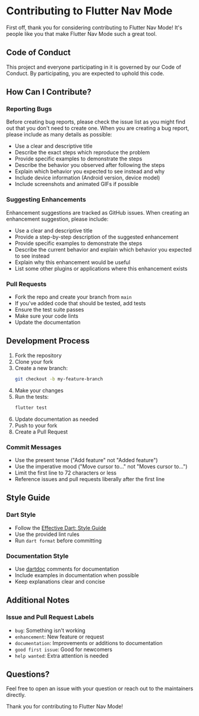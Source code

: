 # Contributing to Flutter Nav Mode

First off, thank you for considering contributing to Flutter Nav Mode! It's people like you that make Flutter Nav Mode such a great tool.

## Code of Conduct

This project and everyone participating in it is governed by our Code of Conduct. By participating, you are expected to uphold this code.

## How Can I Contribute?

### Reporting Bugs

Before creating bug reports, please check the issue list as you might find out that you don't need to create one. When you are creating a bug report, please include as many details as possible:

- Use a clear and descriptive title
- Describe the exact steps which reproduce the problem
- Provide specific examples to demonstrate the steps
- Describe the behavior you observed after following the steps
- Explain which behavior you expected to see instead and why
- Include device information (Android version, device model)
- Include screenshots and animated GIFs if possible

### Suggesting Enhancements

Enhancement suggestions are tracked as GitHub issues. When creating an enhancement suggestion, please include:

- Use a clear and descriptive title
- Provide a step-by-step description of the suggested enhancement
- Provide specific examples to demonstrate the steps
- Describe the current behavior and explain which behavior you expected to see instead
- Explain why this enhancement would be useful
- List some other plugins or applications where this enhancement exists

### Pull Requests

- Fork the repo and create your branch from `main`
- If you've added code that should be tested, add tests
- Ensure the test suite passes
- Make sure your code lints
- Update the documentation

## Development Process

1. Fork the repository
2. Clone your fork
3. Create a new branch:
   ```bash
   git checkout -b my-feature-branch
   ```
4. Make your changes
5. Run the tests:
   ```bash
   flutter test
   ```
6. Update documentation as needed
7. Push to your fork
8. Create a Pull Request

### Commit Messages

- Use the present tense ("Add feature" not "Added feature")
- Use the imperative mood ("Move cursor to..." not "Moves cursor to...")
- Limit the first line to 72 characters or less
- Reference issues and pull requests liberally after the first line

## Style Guide

### Dart Style

- Follow the [Effective Dart: Style Guide](https://dart.dev/guides/language/effective-dart/style)
- Use the provided lint rules
- Run `dart format` before committing

### Documentation Style

- Use [dartdoc](https://dart.dev/tools/dartdoc) comments for documentation
- Include examples in documentation when possible
- Keep explanations clear and concise

## Additional Notes

### Issue and Pull Request Labels

- `bug`: Something isn't working
- `enhancement`: New feature or request
- `documentation`: Improvements or additions to documentation
- `good first issue`: Good for newcomers
- `help wanted`: Extra attention is needed

## Questions?

Feel free to open an issue with your question or reach out to the maintainers directly.

Thank you for contributing to Flutter Nav Mode!
